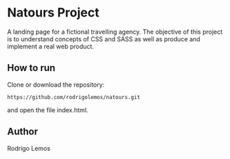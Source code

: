 # Natours Project

A landing page for a fictional travelling agency. The objective of this project is to understand concepts of CSS and SASS as well as produce and implement a real web product.

## How to run

Clone or download the repository:
```
https://github.com/rodrigolemos/natours.git
```
and open the file index.html.

## Author

Rodrigo Lemos
